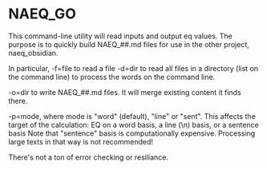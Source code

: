 # NAEQ_GO

This command-line utility will read inputs and output eq values. The purpose is to quickly build NAEQ_##.md files for use in the other project, naeq_obsidian. 

In particular,
-f=file to read a file
-d=dir  to read all files in a directory
(list on the command line) to process the words on the command line.

-o=dir to write NAEQ_##.md files. It will merge existing content it finds there.

-p=mode, where mode is "word" (default), "line" or "sent". This affects the target of the calculation: EQ on a word basis, a line (\n) basis, or a sentence basis
Note that "sentence" basis is computationally expensive. Processing large texts in that way is not recommended!

There's not a ton of error checking or resiliance. 


